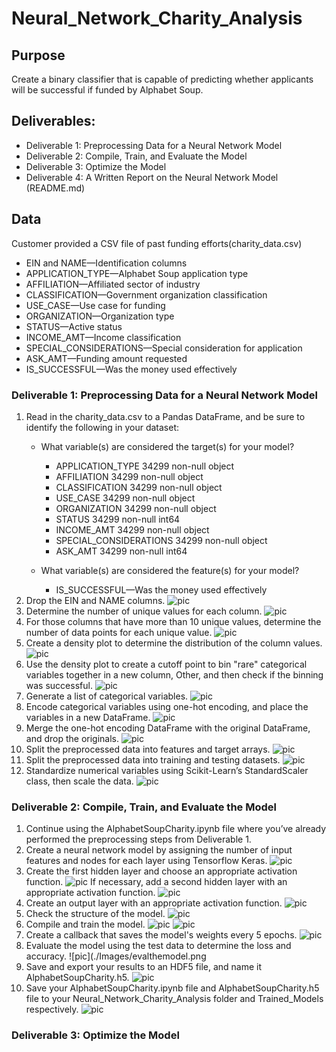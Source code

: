# Neural_Network_Charity_Analysis
## Purpose
 Create a binary classifier that is capable of predicting whether applicants will be successful if funded by Alphabet Soup.
 
## Deliverables:
* Deliverable 1: Preprocessing Data for a Neural Network Model
* Deliverable 2: Compile, Train, and Evaluate the Model
* Deliverable 3: Optimize the Model
* Deliverable 4: A Written Report on the Neural Network Model (README.md)

 ## Data
Customer provided a CSV file of past funding efforts(charity_data.csv)

* EIN and NAME—Identification columns
* APPLICATION_TYPE—Alphabet Soup application type
* AFFILIATION—Affiliated sector of industry
* CLASSIFICATION—Government organization classification
* USE_CASE—Use case for funding
* ORGANIZATION—Organization type
* STATUS—Active status
* INCOME_AMT—Income classification
* SPECIAL_CONSIDERATIONS—Special consideration for application
* ASK_AMT—Funding amount requested
* IS_SUCCESSFUL—Was the money used effectively

 ### Deliverable 1: Preprocessing Data for a Neural Network Model
1. Read in the charity_data.csv to a Pandas DataFrame, and be sure to identify the following in your dataset:
    * What variable(s) are considered the target(s) for your model?
        - APPLICATION_TYPE        34299 non-null  object
        - AFFILIATION             34299 non-null  object
        - CLASSIFICATION          34299 non-null  object
        - USE_CASE                34299 non-null  object
        - ORGANIZATION            34299 non-null  object
        - STATUS                  34299 non-null  int64 
        - INCOME_AMT              34299 non-null  object
        - SPECIAL_CONSIDERATIONS  34299 non-null  object
        - ASK_AMT                 34299 non-null  int64 

    * What variable(s) are considered the feature(s) for your model?
        - IS_SUCCESSFUL—Was the money used effectively
2. Drop the EIN and NAME columns.
![pic](./Images/drop_EIN_NAME.png)
3. Determine the number of unique values for each column.
![pic](./Images/Unq_col_values.png)
4. For those columns that have more than 10 unique values, determine the number of data points for each unique value.
![pic](./Images/Data_Point_Per_Unq_Val.png)
5. Create a density plot to determine the distribution of the column values.
![pic](./Images/Density_1.png)
6. Use the density plot to create a cutoff point to bin "rare" categorical variables together in a new column, Other, and then check if the binning was successful.
![pic](./Images/otherLT100.png)
7. Generate a list of categorical variables.
![pic](./Images/encodedVar.png)
8. Encode categorical variables using one-hot encoding, and place the variables in a new DataFrame.
![pic](./Images/encodedVar.png)
9. Merge the one-hot encoding DataFrame with the original DataFrame, and drop the originals.
![pic](./Images/mergeenc.png)
10. Split the preprocessed data into features and target arrays.
![pic](./Images/splittest.png)
11. Split the preprocessed data into training and testing datasets.
![pic](./Images/splittest.png)
12. Standardize numerical variables using Scikit-Learn’s StandardScaler class, then scale the data.
![pic](./Images/scaler.png)


### Deliverable 2: Compile, Train, and Evaluate the Model
1. Continue using the AlphabetSoupCharity.ipynb file where you’ve already performed the preprocessing steps from Deliverable 1.
2. Create a neural network model by assigning the number of input features and nodes for each layer using Tensorflow Keras.
![pic](./Images/nnmodel.png.png)
3. Create the first hidden layer and choose an appropriate activation function.
![pic](./Images/1stlayer.png)
If necessary, add a second hidden layer with an appropriate activation function.
![pic](./Images/2ndlayer.png)
4. Create an output layer with an appropriate activation function.
![pic](./Images/outlayer.png)
5. Check the structure of the model.
![pic](./Images/checkstructureofmodel.png)
6. Compile and train the model.
![pic](./Images/compliletrain.png)
![pic](./Images/train.png)
7. Create a callback that saves the model's weights every 5 epochs.
![pic](./Images/callback.png)
8. Evaluate the model using the test data to determine the loss and accuracy.
![pic](./Images/evalthemodel.png
9. Save and export your results to an HDF5 file, and name it AlphabetSoupCharity.h5.
![pic](./Images/HDF5.png)
10. Save your AlphabetSoupCharity.ipynb file and AlphabetSoupCharity.h5 file to your Neural_Network_Charity_Analysis folder and Trained_Models respectively.
![pic](./Images/HDF5.png)



### Deliverable 3: Optimize the Model